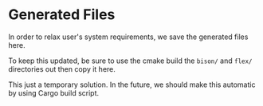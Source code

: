 # Generated Files

In order to relax user's system requirements, we save the generated files here.

To keep this updated, be sure to use the cmake build the `bison/` and `flex/` directories out then copy it here.

This just a temporary solution. In the future, we should make this automatic by using Cargo build script.